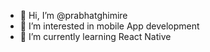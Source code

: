 - 👋 Hi, I’m @prabhatghimire
- 👀 I’m interested in mobile App development
- 🌱 I’m currently learning React Native


<!---
- 💞️ I’m looking to collaborate on ...
- 📫 How to reach me ...
prabhatghimire/prabhatghimire is a ✨ special ✨ repository because its `README.md` (this file) appears on your GitHub profile.
You can click the Preview link to take a look at your changes.
--->
